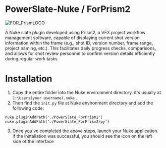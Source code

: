 # PowerSlate-Nuke / ForPrism2

![FOR_PrismLOGO](https://github.com/SimonMing0528/PowerSlate-Nuke-_-ForPrism2/assets/137688513/094063fd-9a88-4312-9be5-2295bb90b96e)

A Nuke slate plugin developed using Prism2, a VFX project workflow management software, capable of displaying current shot version information within the frame (e.g., shot ID, version number, frame range, project naming, etc.). This facilitates daily progress checks, comparisons, and allows for shot review personnel to confirm version details efficiently during regular work tasks


# Installation

1. Copy the entire folder into the Nuke environment directory. it's usually at `C:\Users(your username).nuke` . 
2. Then find the `init.py` file at Nuke environment directory and add the following code:
```
nuke.pluginAddPath('./PowerSlate_ForPrism2')
nuke.pluginAddPath('./PowerSlate_ForPrism2/py')
```

3. Once you've completed the above steps, launch your Nuke application. If the installation was successful, you should see the icon on the left side of the interface


